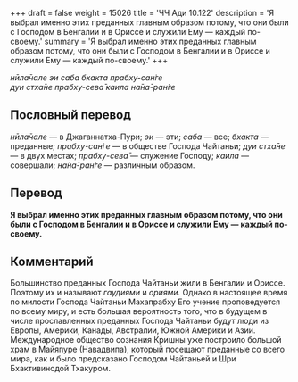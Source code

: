+++
draft = false
weight = 15026
title = 'ЧЧ Ади 10.122'
description = 'Я выбрал именно этих преданных главным образом потому, что они были с Господом в Бенгалии и в Ориссе и служили Ему — каждый по-своему.'
summary = 'Я выбрал именно этих преданных главным образом потому, что они были с Господом в Бенгалии и в Ориссе и служили Ему — каждый по-своему.'
+++

_нӣла̄чале эи саба бхакта прабху-сан̇ге  
дуи стха̄не прабху-сева̄ каила на̄на̄-ран̇ге_

## Пословный перевод

_нӣла̄чале_ — в Джаганнатха-Пури; _эи_ — эти; _саба_ — все; _бхакта_ — преданные; _прабху_\-_сан̇ге_ — в обществе Господа Чайтаньи; _дуи_ _стха̄не_ — в двух местах; _прабху_\-_сева̄_ — служение Господу; _каила_ — совершали; _на̄на̄_\-_ран̇ге_ — различным образом.

## Перевод

**Я выбрал именно этих преданных главным образом потому, что они были с Господом в Бенгалии и в Ориссе и служили Ему — каждый по-своему.**

## Комментарий

Большинство преданных Господа Чайтаньи жили в Бенгалии и Ориссе. Поэтому их и называют _гаудиями_ и _ориями._ Однако в настоящее время по милости Господа Чайтаньи Махапрабху Его учение проповедуется по всему миру, и есть большая вероятность того, что в будущем в числе прославленных преданных Господа Чайтаньи будут люди из Европы, Америки, Канады, Австралии, Южной Америки и Азии. Международное общество сознания Кришны уже построило большой храм в Майяпуре (Навадвипа), который посещают преданные со всего мира, как и было предсказано Господом Чайтаньей и Шри Бхактивинодой Тхакуром.
